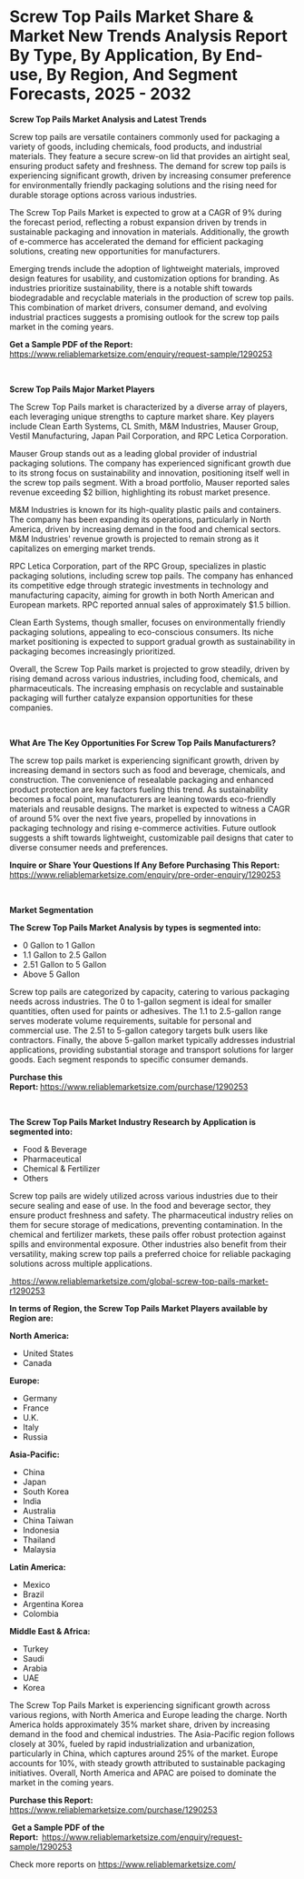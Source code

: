<p><h1>Screw Top Pails Market Share & Market New Trends Analysis Report By Type, By Application, By End-use, By Region, And Segment Forecasts, 2025 - 2032</h1></p><p><strong>Screw Top Pails Market Analysis and Latest Trends</strong></p>
<p><p>Screw top pails are versatile containers commonly used for packaging a variety of goods, including chemicals, food products, and industrial materials. They feature a secure screw-on lid that provides an airtight seal, ensuring product safety and freshness. The demand for screw top pails is experiencing significant growth, driven by increasing consumer preference for environmentally friendly packaging solutions and the rising need for durable storage options across various industries.</p><p>The Screw Top Pails Market is expected to grow at a CAGR of 9% during the forecast period, reflecting a robust expansion driven by trends in sustainable packaging and innovation in materials. Additionally, the growth of e-commerce has accelerated the demand for efficient packaging solutions, creating new opportunities for manufacturers. </p><p>Emerging trends include the adoption of lightweight materials, improved design features for usability, and customization options for branding. As industries prioritize sustainability, there is a notable shift towards biodegradable and recyclable materials in the production of screw top pails. This combination of market drivers, consumer demand, and evolving industrial practices suggests a promising outlook for the screw top pails market in the coming years.</p></p>
<p><strong>Get a Sample PDF of the Report:&nbsp;</strong> <a href="https://www.reliablemarketsize.com/enquiry/request-sample/1290253?utm_campaign=2442&utm_medium=2&utm_source=Github&utm_content=ia&utm_term=08032025&utm_id=screw-top-pails">https://www.reliablemarketsize.com/enquiry/request-sample/1290253</a></p>
<p>&nbsp;</p>
<p><strong>Screw Top Pails Major Market Players</strong></p>
<p><p>The Screw Top Pails market is characterized by a diverse array of players, each leveraging unique strengths to capture market share. Key players include Clean Earth Systems, CL Smith, M&M Industries, Mauser Group, Vestil Manufacturing, Japan Pail Corporation, and RPC Letica Corporation. </p><p>Mauser Group stands out as a leading global provider of industrial packaging solutions. The company has experienced significant growth due to its strong focus on sustainability and innovation, positioning itself well in the screw top pails segment. With a broad portfolio, Mauser reported sales revenue exceeding $2 billion, highlighting its robust market presence.</p><p>M&M Industries is known for its high-quality plastic pails and containers. The company has been expanding its operations, particularly in North America, driven by increasing demand in the food and chemical sectors. M&M Industries' revenue growth is projected to remain strong as it capitalizes on emerging market trends.</p><p>RPC Letica Corporation, part of the RPC Group, specializes in plastic packaging solutions, including screw top pails. The company has enhanced its competitive edge through strategic investments in technology and manufacturing capacity, aiming for growth in both North American and European markets. RPC reported annual sales of approximately $1.5 billion.</p><p>Clean Earth Systems, though smaller, focuses on environmentally friendly packaging solutions, appealing to eco-conscious consumers. Its niche market positioning is expected to support gradual growth as sustainability in packaging becomes increasingly prioritized.</p><p>Overall, the Screw Top Pails market is projected to grow steadily, driven by rising demand across various industries, including food, chemicals, and pharmaceuticals. The increasing emphasis on recyclable and sustainable packaging will further catalyze expansion opportunities for these companies.</p></p>
<p>&nbsp;</p>
<p><strong>What Are The Key Opportunities For Screw Top Pails Manufacturers?</strong></p>
<p><p>The screw top pails market is experiencing significant growth, driven by increasing demand in sectors such as food and beverage, chemicals, and construction. The convenience of resealable packaging and enhanced product protection are key factors fueling this trend. As sustainability becomes a focal point, manufacturers are leaning towards eco-friendly materials and reusable designs. The market is expected to witness a CAGR of around 5% over the next five years, propelled by innovations in packaging technology and rising e-commerce activities. Future outlook suggests a shift towards lightweight, customizable pail designs that cater to diverse consumer needs and preferences.</p></p>
<p><strong>Inquire or Share Your Questions If Any Before Purchasing This Report:</strong> <a href="https://www.reliablemarketsize.com/enquiry/pre-order-enquiry/1290253?utm_campaign=2442&utm_medium=2&utm_source=Github&utm_content=ia&utm_term=08032025&utm_id=screw-top-pails">https://www.reliablemarketsize.com/enquiry/pre-order-enquiry/1290253</a></p>
<p>&nbsp;</p>
<p><strong>Market Segmentation</strong></p>
<p><strong>The Screw Top Pails Market Analysis by types is segmented into:</strong></p>
<p><ul><li>0 Gallon to 1 Gallon</li><li>1.1 Gallon to 2.5 Gallon</li><li>2.51 Gallon to 5 Gallon</li><li>Above 5 Gallon</li></ul></p>
<p><p>Screw top pails are categorized by capacity, catering to various packaging needs across industries. The 0 to 1-gallon segment is ideal for smaller quantities, often used for paints or adhesives. The 1.1 to 2.5-gallon range serves moderate volume requirements, suitable for personal and commercial use. The 2.51 to 5-gallon category targets bulk users like contractors. Finally, the above 5-gallon market typically addresses industrial applications, providing substantial storage and transport solutions for larger goods. Each segment responds to specific consumer demands.</p></p>
<p><strong>Purchase this Report:&nbsp;</strong><a href="https://www.reliablemarketsize.com/purchase/1290253?utm_campaign=2442&utm_medium=2&utm_source=Github&utm_content=ia&utm_term=08032025&utm_id=screw-top-pails">https://www.reliablemarketsize.com/purchase/1290253</a></p>
<p>&nbsp;</p>
<p><strong>The Screw Top Pails Market Industry Research by Application is segmented into:</strong></p>
<p><ul><li>Food & Beverage</li><li>Pharmaceutical</li><li>Chemical & Fertilizer</li><li>Others</li></ul></p>
<p><p>Screw top pails are widely utilized across various industries due to their secure sealing and ease of use. In the food and beverage sector, they ensure product freshness and safety. The pharmaceutical industry relies on them for secure storage of medications, preventing contamination. In the chemical and fertilizer markets, these pails offer robust protection against spills and environmental exposure. Other industries also benefit from their versatility, making screw top pails a preferred choice for reliable packaging solutions across multiple applications.</p></p>
<p><a href="https://www.reliablemarketsize.com/global-screw-top-pails-market-r1290253?utm_campaign=2442&utm_medium=2&utm_source=Github&utm_content=ia&utm_term=08032025&utm_id=screw-top-pails">&nbsp;https://www.reliablemarketsize.com/global-screw-top-pails-market-r1290253</a></p>
<p><strong>In terms of Region, the Screw Top Pails Market Players available by Region are:</strong></p>
<p>
    <p> <strong> North America: </strong>
        <ul>
            <li>United States</li>
            <li>Canada</li>
        </ul>
        </p> 
    <p> <strong> Europe: </strong>
        <ul>
            <li>Germany</li>
            <li>France</li>
            <li>U.K.</li>
            <li>Italy</li>
            <li>Russia</li>
        </ul>
        </p> 
    <p> <strong> Asia-Pacific: </strong>
        <ul>
            <li>China</li>
            <li>Japan</li>
            <li>South Korea</li>
            <li>India</li>
            <li>Australia</li>
            <li>China Taiwan</li>
            <li>Indonesia</li>
            <li>Thailand</li>
            <li>Malaysia</li>
        </ul>
        </p> 
    <p> <strong> Latin America: </strong>
        <ul>
            <li>Mexico</li>
            <li>Brazil</li>
            <li>Argentina Korea</li>
            <li>Colombia</li>
        </ul>
        </p> 
    <p> <strong> Middle East & Africa: </strong>
        <ul>
            <li>Turkey</li>
            <li>Saudi</li>
            <li>Arabia</li>
            <li>UAE</li>
            <li>Korea</li>
        </ul>
    </p>
    </p>
<p><p>The Screw Top Pails Market is experiencing significant growth across various regions, with North America and Europe leading the charge. North America holds approximately 35% market share, driven by increasing demand in the food and chemical industries. The Asia-Pacific region follows closely at 30%, fueled by rapid industrialization and urbanization, particularly in China, which captures around 25% of the market. Europe accounts for 10%, with steady growth attributed to sustainable packaging initiatives. Overall, North America and APAC are poised to dominate the market in the coming years.</p></p>
<p><strong>Purchase this Report: </strong><a href="https://www.reliablemarketsize.com/purchase/1290253?utm_campaign=2442&utm_medium=2&utm_source=Github&utm_content=ia&utm_term=08032025&utm_id=screw-top-pails">https://www.reliablemarketsize.com/purchase/1290253</a></p>
<p>&nbsp;<strong>Get a Sample PDF of the Report:&nbsp;&nbsp;</strong><a href="https://www.reliablemarketsize.com/enquiry/request-sample/1290253?utm_campaign=2442&utm_medium=2&utm_source=Github&utm_content=ia&utm_term=08032025&utm_id=screw-top-pails">https://www.reliablemarketsize.com/enquiry/request-sample/1290253</a></p>
<p><strong></strong></p>
<p>Check more reports on <a href="https://www.reliablemarketsize.com/?utm_campaign=2442&utm_medium=2&utm_source=Github&utm_content=ia&utm_term=08032025&utm_id=screw-top-pails">https://www.reliablemarketsize.com/</a></p>